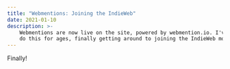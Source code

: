 ```yaml
---
title: "Webmentions: Joining the IndieWeb"
date: 2021-01-10
description: >-
    Webmentions are now live on the site, powered by webmention.io. I've been meaning to
    do this for ages, finally getting around to joining the IndieWeb more properly.
---
```


Finally!
